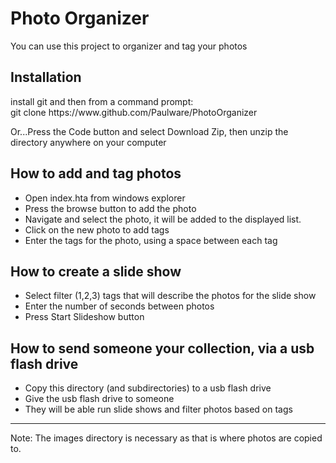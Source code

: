 <h1>Photo Organizer</h1>
You can use this project to organizer and tag your photos<br>

<h2>Installation</h2>
install git and then from a command prompt: <br>
git clone https://www.github.com/Paulware/PhotoOrganizer <br>
<p>
Or...Press the Code button and select Download Zip, then unzip the directory anywhere on your computer<br>

<h2>How to add and tag photos</h2>
<ul>
<li>Open index.hta from windows explorer </li>
<li>Press the browse button to add the photo</li>
<li>Navigate and select the photo, it will be added to the displayed list.</li>
<li>Click on the new photo to add tags</li>
<li>Enter the tags for the photo, using a space between each tag</li>
</ul>

<p>
<h2>How to create a slide show</h2>
<ul>
<li>Select filter (1,2,3) tags that will describe the photos for the slide show</li>
<li>Enter the number of seconds between photos</li>
<li>Press Start Slideshow button</li>
</ul>

<p>
<h2>How to send someone your collection, via a usb flash drive</h2>
<ul>
<li>Copy this directory (and subdirectories) to a usb flash drive</li>
<li>Give the usb flash drive to someone</li>
<li>They will be able run slide shows and filter photos based on tags</li>
</ul>

<hr>
Note: The images directory is necessary as that is where photos are copied to.

